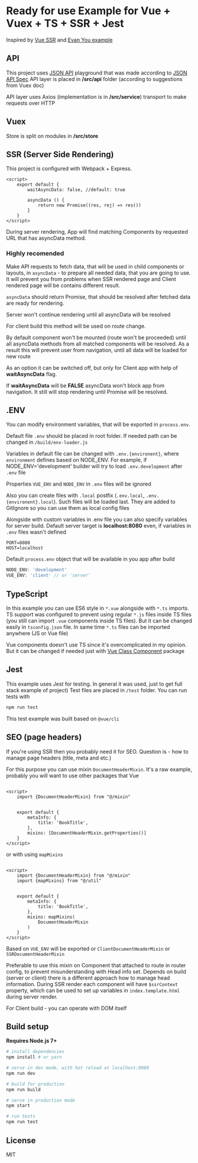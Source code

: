 # Ready for use Example for Vue + Vuex + TS + SSR + Jest

Inspired by [Vue SSR](https://ssr.vuejs.org/en) and [Evan You example](https://github.com/vuejs/vue-hackernews-2.0)

## API

This project uses [JSON API](http://jsonapiplayground.reyesoft.com/) playground that was made according to [JSON API Spec](http://jsonapi.org/)
API layer is placed in **/src/api** folder (according to suggestions from Vuex doc)

API layer uses Axios (implementation is in **/src/service**) transport to make requests over HTTP

## Vuex

Store is split on modules in **/src/store**

## SSR (Server Side Rendering)

This project is configured with Webpack + Express.

```vue
<script>
    export default {
        waitAsyncData: false, //default: true
        
        asyncData () {
            return new Promise((res, rej) => res())
        }
    }
</script>
```

During server rendering, App will find matching Components by requested URL that has asyncData method.

### Highly recomended
Make API requests to fetch data, that will be used in child components or layouts,
in `asyncData` - to prepare all needed data, that you are going to use. It will prevent you
from problems when SSR rendered page and Client rendered page will be contains different result.

`asyncData` should return Promise, that should be resolved after fetched data are ready for rendering.

Server won't continue rendering until all asyncData will be resolved

For client build this method will be used on route change.

By default component won't be mounted (route won't be proceeded) until all asyncData methods 
from all matched components will be resolved. As a result this will prevent user from navigation, until all data will
be loaded for new route

As an option it can be switched off, but only for Client app with help of **waitAsyncData** flag.

If **waitAsyncData** will be **FALSE** asyncData won't block app from navigation. It still will 
stop rendering until Promise will be resolved.

## .ENV

You can modify environment variables, that will be exported in
`process.env`.

Default file `.env` should be placed in root folder. If needed path can be changed
in `/build/env-loader.js`

Variables in default file can be changed with `.env.{environent}`, where
`environment` defines based on NODE_ENV. For example,
if NODE_ENV='development' builder will try to load `.env.development`
after `.env` file

Properties `VUE_ENV` and `NODE_ENV` in `.env` files will be ignored

Also you can create files with `.local` postfix (`.env.local`, `.env.{environent}.local`). Such files will be loaded last.
They are added to GitIgnore so you can use them as local config files

Alongside with custom variables in .env file you can also specify
variables for server build. Default server target is **localhost:8080**
even, if variables in `.env` files wasn't defined

```
PORT=8080
HOST=localhost
```

Default `process.env` object that will be available in you app after build

```typescript
NODE_ENV: 'development'
VUE_ENV: 'client' // or 'server'
```

## TypeScript

In this example you can use ES6 style in `*.vue` alongside
with `*.ts` imports. TS support was configured to prevent using regular
`*.js` files inside TS files (you still can import `.vue` components inside TS files).
 But it can be changed easily in `tsconfig.json`
file. In same time `*.ts` files can be imported anywhere (JS or Vue file)

Vue components doesn't use TS since it's overcomplicated in my opinion.
But it can be changed if needed just with [Vue Class Component](https://github.com/vuejs/vue-class-component) package

## Jest

This example uses Jest for testing. In general it was used, just to get full stack example of project)
Test files are placed in `/test` folder. You can run tests with

``` bash
npm run test
```

This test example was built based on `@vue/cli`

## SEO (page headers)

If you're using SSR then you probably need it for SEO. Question is - how to manage page headers (title, meta and etc.)

For this purpose you can use mixin `DocumentHeaderMixin`. It's a raw example, probably you will want to use
other packages that Vue

```vue

<script>
    import {DocumentHeaderMixin} from "@/mixin"
    

    export default {
        metaInfo: {
            title: 'BookTitle',
        },
        mixins: [DocumentHeaderMixin.getProperties()]
    }
</script>

```

or with using `mapMixins`

```vue

<script>
    import {DocumentHeaderMixin} from "@/mixin"
    import {mapMixins} from "@/util"
    

    export default {
        metaInfo: {
            title: 'BookTitle',
        },
        mixins: mapMixins(
            DocumentHeaderMixin
        )
    }
</script>

```

Based on `VUE_ENV` will be exported or `ClientDocumentHeaderMixin` or `SSRDocumentHeaderMixin`

Preferable to use this mixin on Component that attached to route in router config, to prevent
misunderstanding with Head info set. Depends on build (server or client) there is a different approach how to manage
head information. During SSR render each component will have `$ssrContext` property,
which can be used to set up variables in `index.template.html` during server render.

For Client build - you can operate with DOM itself

## Build setup

**Requires Node.js 7+**

``` bash
# install dependencies
npm install # or yarn

# serve in dev mode, with hot reload at localhost:8080
npm run dev

# build for production
npm run build

# serve in production mode
npm start

# run tests
npm run test
```

## License

MIT
